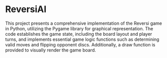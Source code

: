 # ReversiAI

This project presents a comprehensive implementation of the Reversi game in Python, utilizing the Pygame library for graphical representation. The code establishes the game state, including the board layout and player turns, and implements essential game logic functions such as determining valid moves and flipping opponent discs. Additionally, a draw function is provided to visually render the game board.
